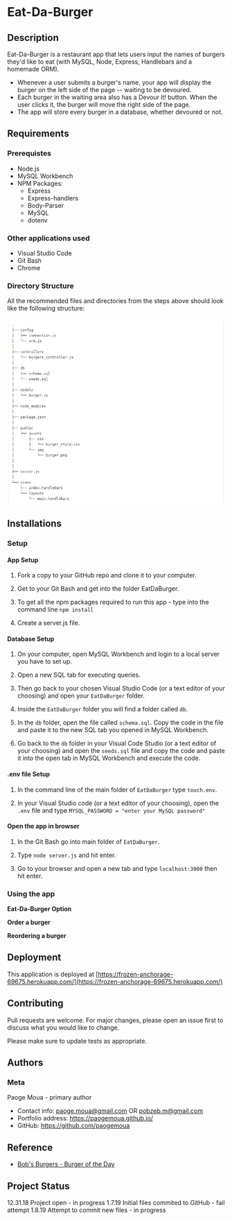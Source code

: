 # Eat-Da-Burger

## Description
Eat-Da-Burger is a restaurant app that lets users input the names of burgers they'd like to eat (with MySQL, Node, Express, Handlebars and a homemade ORM).  
* Whenever a user submits a burger's name, your app will display the burger on the left side of the page -- waiting to be devoured.
* Each burger in the waiting area also has a Devour it! button.  When the user clicks it, the burger will move the right side of the page.
* The app will store every burger in a database, whether devoured or not.

## Requirements
### Prerequistes
* Node.js
* MySQL Workbench
* NPM Packages:
    * Express
    * Express-handlers
    * Body-Parser
    * MySQL
    * dotenv

### Other applications used
* Visual Studio Code
* Git Bash
* Chrome

### Directory Structure
All the recommended files and directories from the steps above should look like the following structure:

<!-- ![image] () -->
![Directory Structure](./public/assets/img/Directory_Structure-half.jpg)

## Installations
### Setup
#### App Setup
1. Fork a copy to your GitHub repo and clone it to your computer.

1. Get to your Git Bash and get into the folder EatDaBurger.

1. To get all the npm packages required to run this app - type into the command line `npm install`

1. Create a server.js file.

#### Database Setup
1. On your computer, open MySQL Workbench and login to a local server you have to set up.

1. Open a new SQL tab for executing queries.

1. Then go back to your chosen Visual Studio Code (or a text editor of your choosing) and open your `EatDaBurger` folder.

1. Inside the `EatDaBurger` folder you will find a folder called `db`.

1. In the `db` folder, open the file called `schema.sql`.  Copy the code in the file and paste it to the new SQL tab you opened in MySQL Workbench.

1. Go back to the `db` folder in your Visual Code Studio (or a text editor of your choosing) and open the `seeds.sql` file and copy the code and paste it into the open tab in MySQL Workbench and execute the code.

#### .env file Setup
1. In the command line of the main folder of `EatDaBurger` type `touch.env`.

1. In your Visual Studio code (or a text editor of your choosing), open the `.env` file and type `MYSQL_PASSWORD = "enter your MySQL password"`

#### Open the app in browser
1. In the Git Bash go into main folder of `EatDaBurger`.

1. Type `node server.js` and hit enter.

1. Go to your browser and open a new tab and type `localhost:3000` then hit enter.

### Using the app
<!-- ![image] () -->
**Eat-Da-Burger Option**
<!-- [Watch the video for Eat-Da-Burger demo - Option] -->

**Order a burger**
<!-- [Watch the video for Eat-Da-Burger demo - Order] -->

**Reordering a burger**
<!-- [Watch the video for Eat-Da-Burger demo - Reodering] -->

## Deployment
This application is deployed at [https://frozen-anchorage-69675.herokuapp.com/](https://frozen-anchorage-69675.herokuapp.com/)

## Contributing 
Pull requests are welcome. For major changes, please open an issue first to discuss what you would like to change.

Please make sure to update tests as appropriate.

## Authors
### Meta
Paoge Moua - primary author
* Contact info: paoge.moua@gmail.com OR pobzeb.m@gmail.com
* Portfolio address: https://paogemoua.github.io/
* GitHub: https://github.com/paogemoua

## Reference
* [Bob's Burgers - Burger of the Day]

## Project Status
12.31.18 Project open - in progress
1.7.19 Initial files commited to GitHub - fail attempt
1.8.19 Attempt to commit new files - in progress

<!-- Linked -->
[MIT]: https://choosealicense.com/licenses/mit/
[Node.js]: https://nodejs.org/en/
[MySQL Workbench]: https://www.mysql.com/products/workbench/
[Express]: https://www.npmjs.com/package/express
[Express-handlers]: https://www.npmjs.com/package/express-handlebars
[Body-Parser]: https://www.npmjs.com/package/body-parser
[MySQL]: https://www.npmjs.com/package/mysql
[dotenv]: https://www.npmjs.com/package/dotenv
[Visual Studio Code]: https://code.visualstudio.com/download
[Git Bash]: https://git-scm.com/downloads
[Chrome]: https://www.google.com/chrome/
<!-- [Watch the video for Eat-Da-Burger demo - Option]: 
[Watch the video for Eat-Da-Burger demo - Order]: 
[Watch the video for Eat-Da-Burger demo - Reodering]: -->
[Bob's Burgers - Burger of the Day]: http://bobs-burgers.wikia.com/wiki/Burger_of_the_Day